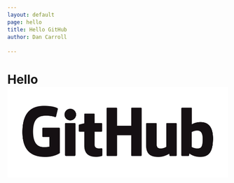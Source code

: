 ```yaml
---
layout: default
page: hello
title: Hello GitHub
author: Dan Carroll

---
```


<h1>Hello <img src="assets/images/GitHub_Logo.png" alt="GitHub logo"></h1>

